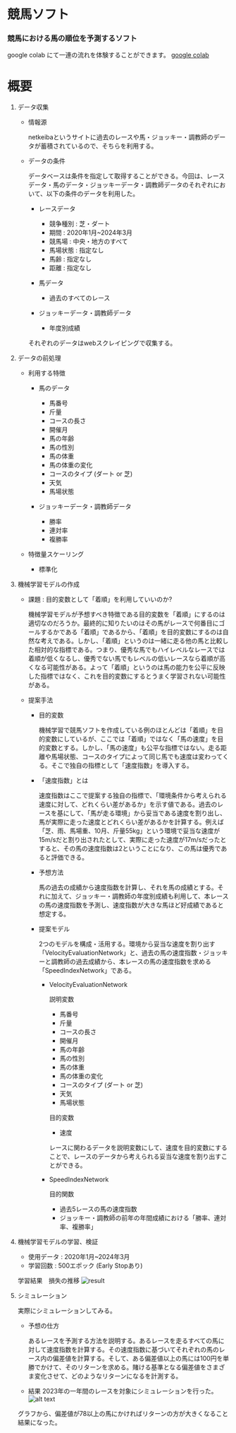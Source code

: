 # 競馬ソフト
### 競馬における馬の順位を予測するソフト

google colab にて一連の流れを体験することができます。
[google colab](https://colab.research.google.com/drive/1UD0edjMjBPdkkzhGdDKij3Ija1s3vYx6?usp=sharing)

# 概要
1. データ収集
   - 情報源
  
        netkeibaというサイトに過去のレースや馬・ジョッキー・調教師のデータが蓄積されているので、そちらを利用する。
        
    - データの条件
  
        データベースは条件を指定して取得することができる。今回は、レースデータ・馬のデータ・ジョッキーデータ・調教師データのそれぞれにおいて、以下の条件のデータを利用した。

        - レースデータ
          - 競争種別 : 芝・ダート
          - 期間 : 2020年1月~2024年3月
          - 競馬場 : 中央・地方のすべて
          - 馬場状態 : 指定なし
          - 馬齢 : 指定なし
          - 距離 : 指定なし
  
        - 馬データ
          - 過去のすべてのレース
  
        - ジョッキーデータ・調教師データ
          - 年度別成績
  
        それぞれのデータはwebスクレイピングで収集する。

2. データの前処理
    - 利用する特徴
      - 馬のデータ
        - 馬番号
        - 斤量
        - コースの長さ
        - 開催月
        - 馬の年齢
        - 馬の性別
        - 馬の体重
        - 馬の体重の変化
        - コースのタイプ (ダート or 芝)
        - 天気
        - 馬場状態 

      - ジョッキーデータ・調教師データ
        - 勝率
        - 連対率
        - 複勝率

    - 特徴量スケーリング
      - 標準化



3. 機械学習モデルの作成

    - 課題 : 目的変数として「着順」を利用していいのか?

        機械学習モデルが予想すべき特徴である目的変数を「着順」にするのは適切なのだろうか。最終的に知りたいのはその馬がレースで何番目にゴールするかである「着順」であるから、「着順」を目的変数にするのは自然な考えである。しかし、「着順」というのは一緒に走る他の馬と比較した相対的な指標である。つまり、優秀な馬でもハイレベルなレースでは着順が低くなるし、優秀でない馬でもレベルの低いレースなら着順が高くなる可能性がある。よって「着順」というのは馬の能力を公平に反映した指標ではなく、これを目的変数にするとうまく学習されない可能性がある。

    - 提案手法
        - 目的変数

            機械学習で競馬ソフトを作成している例のほとんどは「着順」を目的変数にしているが、ここでは「着順」ではなく「馬の速度」を目的変数とする。しかし、「馬の速度」も公平な指標ではない。走る距離や馬場状態、コースのタイプによって同じ馬でも速度は変わってくる。そこで独自の指標として「速度指数」を導入する。

        - 「速度指数」とは

            速度指数はここで提案する独自の指標で、「環境条件から考えられる速度に対して、どれくらい差があるか」を示す値である。過去のレースを基にして、「馬が走る環境」から妥当である速度を割り出し、馬が実際に走った速度とどれくらい差があるかを計算する。例えば「芝、雨、馬場重、10月、斤量55kg」という環境で妥当な速度が15m/sだと割り出されたとして、実際に走った速度が17m/sだったとすると、その馬の速度指数は2ということになり、この馬は優秀であると評価できる。

        - 予想方法

            馬の過去の成績から速度指数を計算し、それを馬の成績とする。それに加えて、ジョッキー・調教師の年度別成績も利用して、本レースの馬の速度指数を予測し、速度指数が大きな馬ほど好成績であると想定する。

        - 提案モデル

            2つのモデルを構成・活用する。環境から妥当な速度を割り出す「VelocityEvaluationNetwork」と、過去の馬の速度指数・ジョッキーと調教師の過去成績から、本レースの馬の速度指数を求める「SpeedIndexNetwork」である。

            - VelocityEvaluationNetwork

                説明変数
                - 馬番号
                - 斤量
                - コースの長さ
                - 開催月
                - 馬の年齢
                - 馬の性別
                - 馬の体重
                - 馬の体重の変化
                - コースのタイプ (ダート or 芝)
                - 天気
                - 馬場状態 

                目的変数
                - 速度

                レースに関わるデータを説明変数にして、速度を目的変数にすることで、レースのデータから考えられる妥当な速度を割り出すことができる。
            
            - SpeedIndexNetwork

                目的関数
                - 過去5レースの馬の速度指数
                - ジョッキー・調教師の前年の年間成績における「勝率、連対率、複勝率」


4. 機械学習モデルの学習、検証

    - 使用データ : 2020年1月~2024年3月
    - 学習回数 : 500エポック (Early Stopあり)

    学習結果　損失の推移
   ![result](https://github.com/SoshiHigaki/KeibaAI_Public/assets/145969282/6d3d8979-f006-479e-82d7-1633b01db74e)


5. シミュレーション
    
    実際にシミュレーションしてみる。

    - 予想の仕方

        あるレースを予測する方法を説明する。あるレースを走るすべての馬に対して速度指数を計算する。その速度指数に基づいてそれぞれの馬のレース内の偏差値を計算する。そして、ある偏差値以上の馬には100円を単勝でかけて、そのリターンを求める。賭ける基準となる偏差値をさまざま変化させて、どのようなリターンになるを計測する。

    - 結果
    2023年の一年間のレースを対象にシミュレーションを行った。
    ![alt text](2023-return.jpg)

    グラフから、偏差値が78以上の馬にかければリターンの方が大きくなること結果になった。
